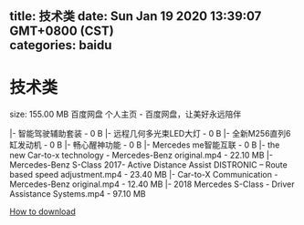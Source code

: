 
title: 技术类
date: Sun Jan 19 2020 13:39:07 GMT+0800 (CST)    
categories: baidu
---

# 技术类
size: 155.00 MB
 百度网盘 个人主页 - 百度网盘，让美好永远陪伴
 
|- 智能驾驶辅助套装 - 0 B
|- 远程几何多光束LED大灯 - 0 B
|- 全新M256直列6缸发动机 - 0 B
|- 畅心醒神功能 - 0 B
|- Mercedes me智能互联 - 0 B
|- the new Car-to-x technology - Mercedes-Benz original.mp4 - 22.10 MB
|- Mercedes-Benz S-Class 2017- Active Distance Assist DISTRONIC – Route based speed adjustment.mp4 - 23.40 MB
|- Car-to-X Communication - Mercedes-Benz original.mp4 - 12.40 MB
|- 2018 Mercedes S-Class - Driver Assistance Systems.mp4 - 97.10 MB

[How to download](https://bpcam.bemobtrk.com/go/2ceec3aa-1ca2-46d6-b9ff-aaa5c184517c?jno=4909)